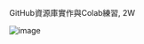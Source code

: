 GitHub資源庫實作與Colab練習, 2W  


![image](https://github.com/hysine/hysine/assets/162242570/cf5881d9-05f1-4d4e-b9cb-8bd0fc1a0eff)
